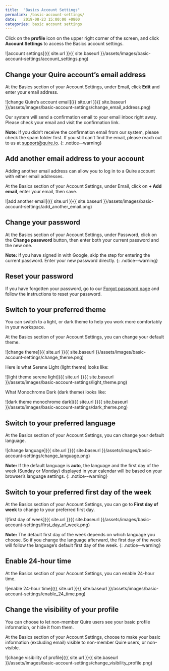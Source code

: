 ```yaml
---
title:  "Basics Account Settings"
permalink: /basic-account-settings/
date:   2019-08-23 15:00:00 +0800
categories: basic account settings
---
```

Click on the **profile** icon on the upper right corner of the screen, and click **Account Settings** to access the Basics account settings.

![account settings]({{ site.url }}{{ site.baseurl }}/assets/images/basic-account-settings/account_settings.png)


## Change your Quire account’s email address

At the Basics section of your Account Settings, under Email, click **Edit** and enter your email address. 

![change Quire’s account email]({{ site.url }}{{ site.baseurl }}/assets/images/basic-account-settings/change_email_address.png)

Our system will send a confirmation email to your email inbox right away. Please check your email and visit the confirmation link.  

**Note:** If you didn’t receive the confirmation email from our system, please check the spam folder first. If you still can’t find the email, please reach out to us at [support@quire.io](mailto:support@quire.io). 
{: .notice--warning}


## Add another email address to your account

Adding another email address can allow you to log in to a Quire account with either email addresses. 

At the Basics section of your Account Settings, under Email, click on **+ Add email**, enter your email, then save. 

![add another email]({{ site.url }}{{ site.baseurl }}/assets/images/basic-account-settings/add_another_email.png)

## Change your password

At the Basics section of your Account Settings, under Password, click on the **Change password** button, then enter both your current password and the new one.


**Note:** If you have signed in with Google, skip the step for entering the current password. Enter your new password directly. 
{: .notice--warning}


## Reset your password

If you have forgotten your password, go to our [Forgot password page](https://quire.io/r/forgot) and follow the instructions to reset your password. 


## Switch to your preferred theme

You can switch to a light, or dark theme to help you work more comfortably in your workspace.

At the Basics section of your Account Settings, you can change your default theme.

![change theme]({{ site.url }}{{ site.baseurl }}/assets/images/basic-account-settings/change_theme.png)

Here is what Serene Light (light theme) looks like:

![light theme serene light]({{ site.url }}{{ site.baseurl }}/assets/images/basic-account-settings/light_theme.png)

What Monochrome Dark (dark theme) looks like:

![dark theme monochrome dark]({{ site.url }}{{ site.baseurl }}/assets/images/basic-account-settings/dark_theme.png)


## Switch to your preferred language

At the Basics section of your Account Settings, you can change your default language.

![change language]({{ site.url }}{{ site.baseurl }}/assets/images/basic-account-settings/change_language.png)

**Note:** If the default language is **auto**, the language and the first day of the week (Sunday or Monday) displayed in your calendar will be based on your browser’s language settings.
{: .notice--warning}


## Switch to your preferred first day of the week

At the Basics section of your Account Settings, you can go to **First day of week** to change to your preferred first day. 

![first day of week]({{ site.url }}{{ site.baseurl }}/assets/images/basic-account-settings/first_day_of_week.png)

**Note:** The default first day of the week depends on which language you choose. So if you change the language afterward, the first day of the week will follow the language’s default first day of the week. 
{: .notice--warning}


## Enable 24-hour time 

At the Basics section of your Account Settings, you can enable 24-hour time. 

![enable 24-hour time]({{ site.url }}{{ site.baseurl }}/assets/images/basic-account-settings/enable_24_time.png)


## Change the visibility of your profile

You can choose to let non-member Quire users see your basic profile information, or hide it from them.

At the Basics section of your Account Settings, choose to make your basic information (excluding email) visible to non-member Quire users, or non-visible.

![change visibility of profile]({{ site.url }}{{ site.baseurl }}/assets/images/basic-account-settings/change_visibility_profile.png)
